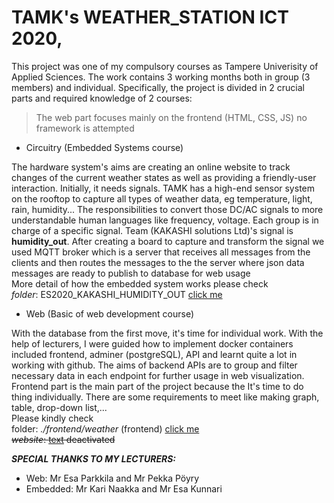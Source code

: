# TAMK's WEATHER_STATION ICT 2020,

This project was one of my compulsory courses as Tampere Univerisity of Applied Sciences. The work contains 3 working months both in group (3 members) and individual.
Specifically, the project is divided in 2 crucial parts and required knowledge of 2 courses:
> The web part focuses mainly on the frontend (HTML, CSS, JS) no framework is attempted

+ Circuitry (Embedded Systems course)

The hardware system's aims are creating an online website to track changes of the current weather states as well as providing a friendly-user interaction. 
Initially, it needs signals. TAMK has a high-end sensor system on the rooftop to capture all types of weather data, eg temperature, light, rain, humidity...
The responsibilities to convert those DC/AC signals to more understandable human languages like frequency, voltage. Each group is in charge of a specific signal. Team (KAKASHI solutions Ltd)'s signal is **humidity_out**. After creating a board to capture and transform the signal we used  MQTT broker which is a server that receives all messages from the clients and then routes the messages to the the server where json data messages are ready to publish to database for web usage <br/>
More detail of how the embedded system works please check <br/>
*folder*: ES2020_KAKASHI_HUMIDITY_OUT [click me](./ES2020_KAKASHI_HUMIDITY_OUT)

+ Web (Basic of web development course)

With the database from the first move, it's time for individual work. With the help of lecturers, I were guided how to implement docker containers included frontend, adminer (postgreSQL), API and learnt quite a lot in working with github. The aims of backend APIs are to group and filter necessary data in each endpoint for further usage in web visualization. Frontend part is the main part of the project because the It's time to do thing individually. There are some requirements to meet like making graph, table, drop-down list,... <br/>
Please kindly check <br/>
folder: *./frontend/weather* (frontend) [click me](./frontend) <br/>
<del> *website*: [text](http://bowd31.course.tamk.cloud/) deactivated </del> 

***SPECIAL THANKS TO MY LECTURERS:***
* Web: Mr Esa Parkkila and Mr Pekka Pöyry
* Embedded: Mr Kari Naakka and Mr Esa Kunnari


